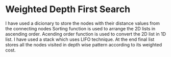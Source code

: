 # Weighted Depth First Search
I have used a dicionary to store the nodes with their distance values from the connecting nodes
Sorting function is used to arrange the 2D lists in ascending order.
Acending order function is used to convert the 2D list in 1D list.
I have used a stack which uses LIFO technique.
At the end final list stores all the nodes visited in depth wise pattern according to its weighted cost.


